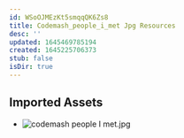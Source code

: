 ```yaml
---
id: WSoOJMEzKt5smqqQK6Zs8
title: Codemash_people_i_met Jpg Resources
desc: ''
updated: 1645469785194
created: 1645225706373
stub: false
isDir: true
---
```

## Imported Assets
- ![codemash people I met.jpg](/assets/codemash-people-i-met.jpg)
